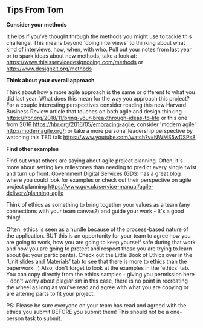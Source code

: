 ## Tips From Tom


**Consider your methods**

It helps if you've thought through the methods you might use to tackle this challenge. This means beyond 'doing interviews' to thinking about what kind of interviews, how, when, with who. Pull out your notes from last year or to spark ideas about new methods, take a look at: https://www.thisisservicedesigndoing.com/methods or http://www.designkit.org/methods

**Think about your overall approach**

Think about how a more agile approach is the same or different to what you did last year. What does this mean for the way you approach this project? For a couple interesting perspectives consider reading this new Harvard Business Review article that touches on both agile and design thinking https://hbr.org/2018/11/bring-your-breakthrough-ideas-to-life or this one from 2016 https://hbr.org/2016/05/embracing-agile; consider 'modern agile' http://modernagile.org/; or take a more personal leadership perspective by watching this TED talk https://www.youtube.com/watch?v=NWMS5wDSPs8 

**Find other examples**

Find out what others are saying about agile project planning. Often, it's more about setting key milestones than needing to predict every single twist and turn up front. Government Digital Services (GDS) has a great blog where you could look for examples or check out their perspective on agile project planning https://www.gov.uk/service-manual/agile-delivery/planning-agile 

Think of ethics as something to bring together your values as a team (any connections with your team canvas?) and guide your work - It's a good thing! 

Often, ethics is seen as a hurdle because of the process-based nature of the application. BUT this is an opportunity for your team to agree how you are going to work, how you are going to keep yourself safe during that work and how you are going to protect and respect those you are trying to learn about (ie: your participants). Check out the Little Book of Ethics over in the 'Unit slides and Materials' tab to see that there is more to ethics than the paperwork. :) Also, don't forget to look at the examples in the 'ethics' tab. You can copy directly from the ethics samples - giving you permission here - don't worry about plagiarism in this case, there is no point in recreating the wheel as long as you've read and agree with what you are copying or are altering parts to fit your project. 

PS: Please be sure everyone on your team has read and agreed with the ethics you submit BEFORE you submit them! This should not be a one-person task to submit.
